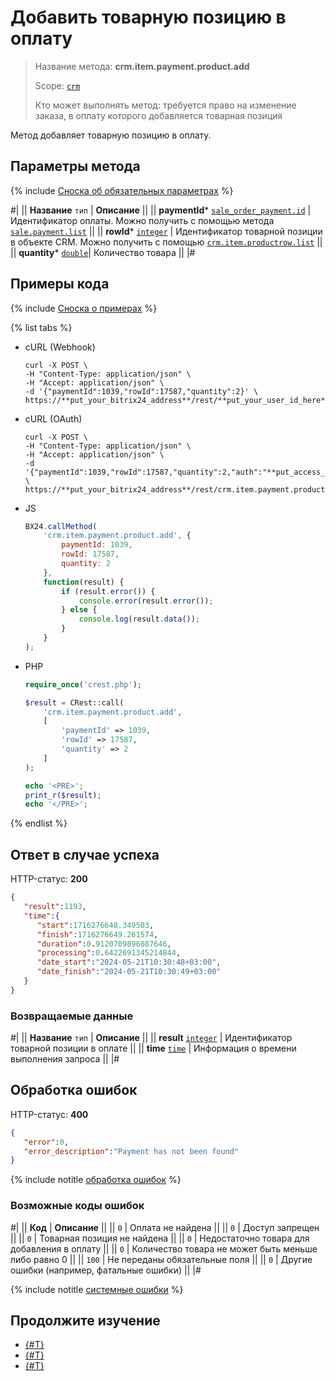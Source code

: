 # Добавить товарную позицию в оплату

> Название метода: **crm.item.payment.product.add**
>
> Scope: [`crm`](../../../../scopes/permissions.md)
>
> Кто может выполнять метод: требуется право на изменение заказа, в оплату которого добавляется товарная позиция


Метод добавляет товарную позицию в оплату.

## Параметры метода

{% include [Сноска об обязательных параметрах](../../../../../_includes/required.md) %}

#|
|| **Название**
`тип` | **Описание** ||
|| **paymentId***
[`sale_order_payment.id`](../../../../sale/data-types.md#sale_order_payment) | Идентификатор оплаты.
Можно получить с помощью метода [`sale.payment.list`](../../../../sale/payment/sale-payment-list.md)
 ||
 || **rowId***
[`integer`](../../../../data-types.md) | Идентификатор товарной позиции в объекте CRM.
Можно получить с помощью [`crm.item.productrow.list`](../../../../crm/universal/product-rows/crm-item-productrow-list.md)
 ||
 || **quantity***
[`double`](../../../../data-types.md)| Количество товара ||
|#

## Примеры кода

{% include [Сноска о примерах](../../../../../_includes/examples.md) %}

{% list tabs %}

- cURL (Webhook)

    ```http
    curl -X POST \
    -H "Content-Type: application/json" \
    -H "Accept: application/json" \
    -d '{"paymentId":1039,"rowId":17587,"quantity":2}' \
    https://**put_your_bitrix24_address**/rest/**put_your_user_id_here**/**put_your_webhook_here**/crm.item.payment.product.add
    ```

- cURL (OAuth)

    ```http
    curl -X POST \
    -H "Content-Type: application/json" \
    -H "Accept: application/json" \
    -d '{"paymentId":1039,"rowId":17587,"quantity":2,"auth":"**put_access_token_here**"}' \
    https://**put_your_bitrix24_address**/rest/crm.item.payment.product.add
    ```

- JS

    ```js
    BX24.callMethod(
        'crm.item.payment.product.add', {
            paymentId: 1039,
            rowId: 17587,
            quantity: 2
        },
        function(result) {
            if (result.error()) {
                console.error(result.error());
            } else {
                console.log(result.data());
            }
        }
    );
    ```

- PHP

    ```php
    require_once('crest.php');

    $result = CRest::call(
        'crm.item.payment.product.add',
        [
            'paymentId' => 1039,
            'rowId' => 17587,
            'quantity' => 2
        ]
    );

    echo '<PRE>';
    print_r($result);
    echo '</PRE>';
    ```

{% endlist %}

## Ответ в случае успеха

HTTP-статус: **200**

```json
{
   "result":1193,
   "time":{
      "start":1716276648.349503,
      "finish":1716276649.261574,
      "duration":0.9120709896087646,
      "processing":0.6422691345214844,
      "date_start":"2024-05-21T10:30:48+03:00",
      "date_finish":"2024-05-21T10:30:49+03:00"
   }
}
```

### Возвращаемые данные

#|
|| **Название**
`тип` | **Описание** ||
|| **result**
[`integer`](../../../../data-types.md) | Идентификатор товарной позиции в оплате ||
|| **time**
[`time`](../../../../data-types.md) | Информация о времени выполнения запроса ||
|#

## Обработка ошибок

HTTP-статус: **400**

```json
{
   "error":0,
   "error_description":"Payment has not been found"
}
```

{% include notitle [обработка ошибок](../../../../../_includes/error-info.md) %}

### Возможные коды ошибок

#|
|| **Код** | **Описание** ||
|| `0` | Оплата не найдена ||
|| `0` | Доступ запрещен ||
|| `0` | Товарная позиция не найдена ||
|| `0` | Недостаточно товара для добавления в оплату ||
|| `0` | Количество товара не может быть меньше либо равно 0 ||
|| `100` | Не переданы обязательные поля ||
|| `0` | Другие ошибки (например, фатальные ошибки) ||
|#

{% include notitle [системные ошибки](../../../../../_includes/system-errors.md) %}

## Продолжите изучение

- [{#T}](./crm-item-payment-product-set-quantity.md)
- [{#T}](./crm-item-payment-product-list.md)
- [{#T}](./crm-item-payment-product-delete.md)